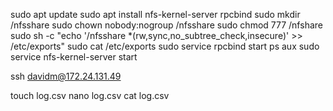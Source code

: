 sudo apt update
sudo apt install nfs-kernel-server rpcbind
sudo mkdir /nfsshare
sudo chown nobody:nogroup /nfsshare
sudo chmod 777 /nfshare
sudo sh -c "echo '/nfsshare *(rw,sync,no_subtree_check,insecure)' >> /etc/exports"
sudo cat /etc/exports
sudo service rpcbind start
ps aux
sudo service nfs-kernel-server start


ssh davidm@172.24.131.49

touch log.csv
nano log.csv
cat log.csv